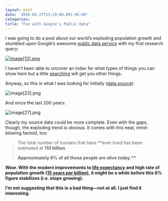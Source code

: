 ```yaml
---
layout: post
date: '2010-02-27T13:29:00.001-05:00'
categories:
title: "Fun with Google's Public Data"
---
```



I was going to do a post about our world’s exploding population growth and stumbled upon Google’s awesome [public data service](http://www.google.com/publicdata?ds=wb-wdi&met=sp_pop_totl&q=world+population#met=sp_pop_totl&idim=country:USA:GBR:JPN:DEU:CAN:MEX:RUS:VNM) with my first research query:

[![image[13].png](/assets/2010/image[13].png)](http://www.google.com/publicdata?ds=wb-wdi&met=sp_pop_totl&q=world+population#met=sp_pop_totl&idim=country:USA:GBR:JPN:DEU:CAN:MEX:RUS:VNM) 

I haven’t been able to uncover an index for what types of things you can show here but a little [searching](http://www.google.com/search?q=site:http://www.google.com/publicdata+co2) will get you other things.

Anyway, so this is what I was looking for initially ([data source](http://www.vaughns-1-pagers.com/history/world-population-growth.htm)):

![image[23].png](/assets/2010/image[23].png)&#160;

And since the last 200 years:

![image[27].png](/assets/2010/image[27].png) 

Clearly my source data could be more complete. Even with the gaps, though, the exploding trend is obvious. It comes with this neat, mind-blowing factoid, too:
<blockquote> 

The total number of humans that have **ever lived</b> has been estimated at <b>110 billion</b>.      

<b>Approximately 6% of all those people are alive today.**
</blockquote>

*Wow*. With the modern improvements to [life expectancy](http://www.google.com/publicdata?ds=wb-wdi&q=lifespan#met=sp_dyn_le00_in&tdim=true) and high rate of population growth ([15 years per billion](http://en.wikipedia.org/wiki/File:World_population_growth_-_time_between_each_billion-person_growth.jpg)), it might be a while before this 6% figure stabilizes (i.e. stops growing). 

I’m not suggesting that this is a bad thing—not at all. I just find it interesting.